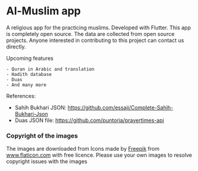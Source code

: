 # Al-Muslim app

A religious app for the practicing muslims. Developed with Flutter. This app is completely open source. The data are collected from open source projects.
Anyone interested in contributing to this project can contact us directly.

Upcoming features

    - Quran in Arabic and translation
    - Hadith database
    - Duas
    - And many more

References:
        
- Sahih Bukhari JSON: <a href="https://raw.githubusercontent.com/essaji/Complete-Sahih-Bukhari-Json/master/sahih_bukhari.json" title="sahih bukhari">https://github.com/essaji/Complete-Sahih-Bukhari-Json</a>
- Duas JSON file: <a href="https://github.com/puntoria/prayertimes-api/blob/master/run_results.json" title="prayertimes api">https://github.com/puntoria/prayertimes-api</a> 

### Copyright of the images

The images are downloaded from Icons made by <a href="https://www.flaticon.com/authors/freepik" title="Freepik">Freepik</a> from <a href="https://www.flaticon.com/" title="Flaticon">www.flaticon.com</a> with free licence. Please use your own images to resolve copyright issues with the images


